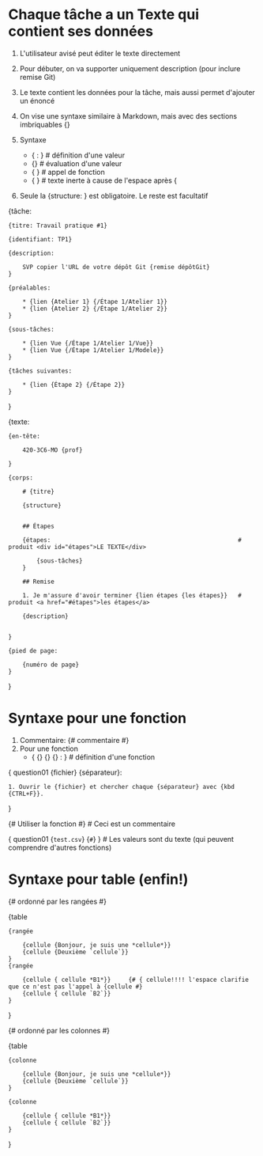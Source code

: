 # Chaque tâche a un Texte qui contient ses données

1. L'utilisateur avisé peut éditer le texte directement

1. Pour débuter, on va supporter uniquement description (pour inclure remise Git)

1. Le texte contient les données pour la tâche, mais
   aussi permet d'ajouter un énoncé 

1. On vise une syntaxe similaire à Markdown, mais avec des sections imbriquables {}

1. Syntaxe
    * {<texte> : <valeur>}         # définition d'une valeur
    * {<valeur>}                   # évaluation d'une valeur
    * {<fonction> <arg1> <arg2>}   # appel de fonction
    * { <texte>}                   # texte inerte à cause de l'espace après {

1. Seule la {structure: } est obligatoire. Le reste est facultatif

{tâche:

    {titre: Travail pratique #1}

    {identifiant: TP1}

    {description:

        SVP copier l'URL de votre dépôt Git {remise dépôtGit}
    }

    {préalables:

        * {lien {Atelier 1} {/Étape 1/Atelier 1}}
        * {lien {Atelier 2} {/Étape 1/Atelier 2}}
    }

    {sous-tâches:

        * {lien Vue {/Étape 1/Atelier 1/Vue}}
        * {lien Vue {/Étape 1/Atelier 1/Modele}}
    }

    {tâches suivantes: 

        * {lien {Étape 2} {/Étape 2}}
    }
}

{texte:

    {en-tête:

        420-3C6-MO {prof}

    }

    {corps:

        # {titre}

        {structure}


        ## Étapes

        {étapes:                                                     # produit <div id="étapes">LE TEXTE</div>

            {sous-tâches}           
        }

        ## Remise

        1. Je m'assure d'avoir terminer {lien étapes {les étapes}}   # produit <a href="#étapes">les étapes</a>

        {description}


    }

    {pied de page:

        {numéro de page}
    }
}


# Syntaxe pour une fonction

1. Commentaire:  {# commentaire #}
1. Pour une fonction
    * {<texte> {<arg1>} {<arg2>} {<arg3>} : <valeur>}    # définition d'une fonction

{ question01 {fichier} {séparateur}:

    1. Ouvrir le {fichier} et chercher chaque {séparateur} avec {kbd {CTRL+F}}.
}

{# Utiliser la fonction #}              # Ceci est un commentaire

{ question01 {`test.csv`} {`#`} }       # Les valeurs sont du texte (qui peuvent comprendre d'autres fonctions)


# Syntaxe pour table (enfin!)

{# ordonné par les rangées #}

{table 

    {rangée 

        {cellule {Bonjour, je suis une *cellule*}}
        {cellule {Deuxième `cellule`}}
    }
    {rangée 

        {cellule { cellule *B1*}}     {# { cellule!!!! l'espace clarifie que ce n'est pas l'appel à {cellule #}
        {cellule { cellule `B2`}}
    }
}

{# ordonné par les colonnes #}

{table 

    {colonne

        {cellule {Bonjour, je suis une *cellule*}}
        {cellule {Deuxième `cellule`}}
    }

    {colonne

        {cellule { cellule *B1*}}
        {cellule { cellule `B2`}}
    }
}
